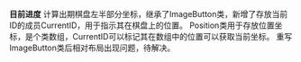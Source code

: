 **目前进度**
计算出期棋盘左半部分坐标，继承了ImageButton类，新增了存放当前ID的成员CurrentID，用于指示其在棋盘上的位置。
Position类用于存放位置坐标，是个类数组，CurrentID可以标记其在数组中的位置可以获取当前坐标。
重写ImageButton类后相对布局出现问题，待解决。